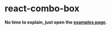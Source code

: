 react-combo-box
===============

**No time to explain, just open the [examples page](https://rawgit.com/huston007/react-combo-box/master/examples/examples.html).**
